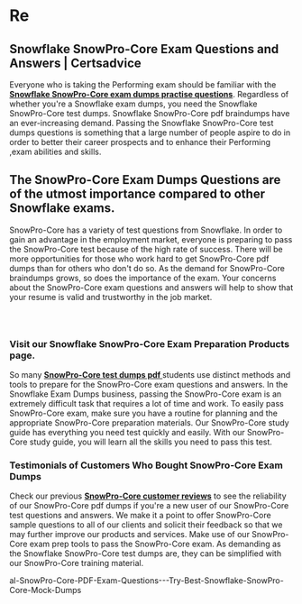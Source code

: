 # Re<h2><strong>Snowflake SnowPro-Core Exam Questions and Answers | Certsadvice</strong></h2> <p>Everyone who is taking the Performing exam should be familiar with the <a href="http://www.certsadvice.com/snowflake/snowpro-core-practice-questions"><strong>Snowflake SnowPro-Core exam dumps practise questions</strong></a>. Regardless of whether you&#39;re a Snowflake exam dumps, you need the Snowflake SnowPro-Core test dumps. Snowflake SnowPro-Core pdf braindumps have an ever-increasing demand. Passing the Snowflake SnowPro-Core test dumps questions is something that a large number of people aspire to do in order to better their career prospects and to enhance their Performing ,exam abilities and skills.</p> <h2><strong>The SnowPro-Core Exam Dumps Questions are of the utmost importance compared to other Snowflake exams.</strong></h2> <p>SnowPro-Core has a variety of test questions from Snowflake. In order to gain an advantage in the employment market, everyone is preparing to pass the SnowPro-Core test because of the high rate of success. There will be more opportunities for those who work hard to get SnowPro-Core pdf dumps than for others who don&#39;t do so. As the demand for SnowPro-Core braindumps grows, so does the importance of the exam. Your concerns about the SnowPro-Core exam questions and answers will help to show that your resume is valid and trustworthy in the job market.</p> <p><a href="http://www.certsadvice.com/snowflake/snowpro-core-practice-questions" style="display: block; padding: 1em 0; text-align: center; "><img alt="" src="https://1.bp.blogspot.com/-RUOr8Wn-CRk/YUYAxC8kcHI/AAAAAAAAAnw/F7BbdI3tw8QDj5z8iX0vQAioQzKiUxduwCLcBGAsYHQ/s0/unnamed.jpg" /></a></p> <h3><strong>Visit our Snowflake SnowPro-Core Exam Preparation Products page.</strong></h3> <p>So many <a href="http://www.certsadvice.com/snowflake/snowpro-core-practice-questions"><strong>SnowPro-Core test dumps pdf </strong></a>students use distinct methods and tools to prepare for the SnowPro-Core exam questions and answers. In the Snowflake Exam Dumps business, passing the SnowPro-Core exam is an extremely difficult task that requires a lot of time and work. To easily pass SnowPro-Core exam, make sure you have a routine for planning and the appropriate SnowPro-Core preparation materials. Our SnowPro-Core study guide has everything you need test quickly and easily. With our SnowPro-Core study guide, you will learn all the skills you need to pass this test.</p> <h3><strong>Testimonials of Customers Who Bought SnowPro-Core Exam Dumps</strong></h3> <p>Check our previous <a href="http://www.certsadvice.com/snowflake/snowpro-core-practice-questions"><strong>SnowPro-Core customer reviews</strong></a> to see the reliability of our SnowPro-Core pdf dumps if you&#39;re a new user of our SnowPro-Core test questions and answers. We make it a point to offer SnowPro-Core sample questions to all of our clients and solicit their feedback so that we may further improve our products and services. Make use of our SnowPro-Core exam prep tools to pass the SnowPro-Core exam. As demanding as the Snowflake SnowPro-Core test dumps are, they can be simplified with our SnowPro-Core training material.</p>al-SnowPro-Core-PDF-Exam-Questions---Try-Best-Snowflake-SnowPro-Core-Mock-Dumps
